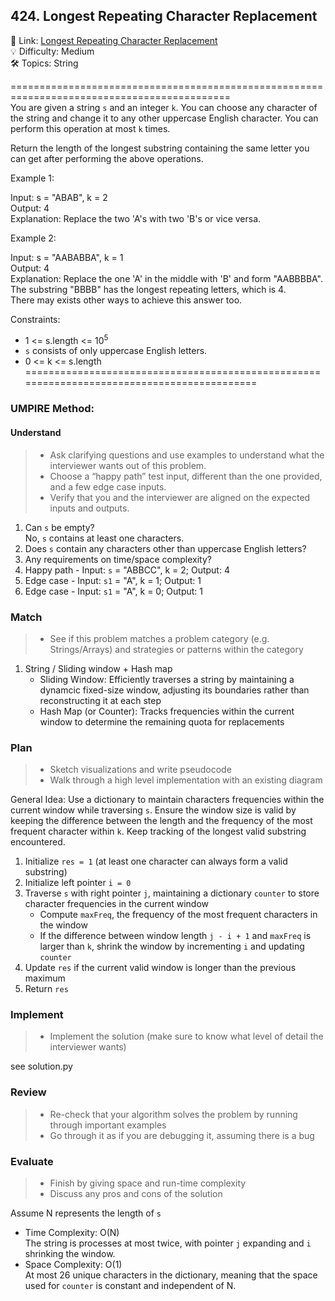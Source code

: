 ## 424. Longest Repeating Character Replacement
🔗 Link: [Longest Repeating Character Replacement](https://leetcode.com/problems/longest-repeating-character-replacement/description/)<br>
💡 Difficulty: Medium<br>
🛠️ Topics: String<br>

============================================================================================<br>
You are given a string `s` and an integer `k`. You can choose any character of the string and change it to any other uppercase English character. You can perform this operation at most `k` times.

Return the length of the longest substring containing the same letter you can get after performing the above operations.<br>

 

Example 1:<br>

Input: s = "ABAB", k = 2<br>
Output: 4<br>
Explanation: Replace the two 'A's with two 'B's or vice versa.<br>

Example 2:<br>

Input: s = "AABABBA", k = 1<br>
Output: 4<br>
Explanation: Replace the one 'A' in the middle with 'B' and form "AABBBBA".<br>
The substring "BBBB" has the longest repeating letters, which is 4.<br>
There may exists other ways to achieve this answer too.<br>
 

Constraints:<br>

- 1 <= s.length <= 10<sup>5</sup>
- `s` consists of only uppercase English letters.
- 0 <= k <= s.length
===========================================================================================<br>
### UMPIRE Method:
#### Understand

> - Ask clarifying questions and use examples to understand what the interviewer wants out of this problem.
> - Choose a “happy path” test input, different than the one provided, and a few edge case inputs. 
> - Verify that you and the interviewer are aligned on the expected inputs and outputs.
1. Can `s` be empty?<br>
   No, `s` contains at least one characters.<br>
2. Does `s` contain any characters other than uppercase English letters?<br>
2. Any requirements on time/space complexity?<br>
3. Happy path - Input: `s` = "ABBCC", k = 2; Output: 4
4. Edge case - Input: `s1` = "A", k = 1; Output: 1
5. Edge case - Input: `s1` = "A", k = 0; Output: 1

### Match
> - See if this problem matches a problem category (e.g. Strings/Arrays) and strategies or patterns within the category
1. String / Sliding window + Hash map
   - Sliding Window: Efficiently traverses a string by maintaining a dynamcic fixed-size window, adjusting its boundaries rather than reconstructing it at each step
   - Hash Map (or Counter): Tracks frequencies within the current window to determine the remaining quota for replacements

   
### Plan
> - Sketch visualizations and write pseudocode
> - Walk through a high level implementation with an existing diagram

General Idea: Use a dictionary to maintain characters frequencies within the current window while traversing `s`. Ensure the window size is valid by keeping the difference between the length and the frequency of the most frequent character within `k`.
Keep tracking of the longest valid substring encountered.<br>

1) Initialize `res = 1` (at least one character can always form a valid substring)
2) Initialize left pointer `i = 0`
3) Traverse `s` with right pointer `j`, maintaining a dictionary `counter` to store character frequencies in the current window
   - Compute `maxFreq`, the frequency of the most frequent characters in the window
   - If the difference between window length `j - i + 1` and `maxFreq` is larger than `k`, shrink the window by incrementing `i` and updating `counter`
5) Update `res` if the current valid window is longer than the previous maximum
7) Return `res`
    
### Implement
> - Implement the solution (make sure to know what level of detail the interviewer wants)

see solution.py

### Review
> - Re-check that your algorithm solves the problem by running through important examples
> - Go through it as if you are debugging it, assuming there is a bug
### Evaluate
> - Finish by giving space and run-time complexity
> - Discuss any pros and cons of the solution

Assume N represents the length of `s`

- Time Complexity: O(N)<br>
  The string is processes at most twice, with pointer `j` expanding and `i` shrinking the window.
- Space Complexity: O(1)<br>
  At most 26 unique characters in the dictionary, meaning that the space used for `counter` is constant and independent of N.
